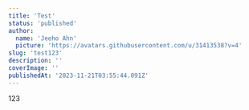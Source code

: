 ```yaml
---
title: 'Test'
status: 'published'
author:
  name: 'Jeeho Ahn'
  picture: 'https://avatars.githubusercontent.com/u/31413538?v=4'
slug: 'test123'
description: ''
coverImage: ''
publishedAt: '2023-11-21T03:55:44.091Z'
---
```


123